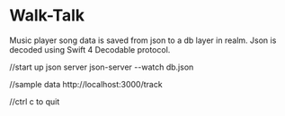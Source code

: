 # Walk-Talk
Music player song data is saved from json to a db layer in realm. Json is decoded using Swift 4 Decodable protocol.


//start up json server
json-server --watch db.json

//sample data
http://localhost:3000/track

//ctrl c to quit



